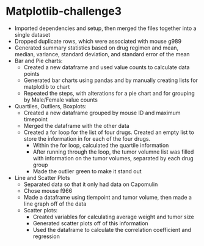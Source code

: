 # Matplotlib-challenge3
* Imported dependencies and setup, then merged the files together into a single dataset
* Dropped duplicate rows, which were associated with mouse g989
* Generated summary statistics based on drug regimen and mean, median, variance, standard deviation, and standard error of the mean
* Bar and Pie charts:
    * Created a new dataframe and used value counts to calculate data points
    * Generated bar charts using pandas and by manually creating lists for matplotlib to chart
    * Repeated the steps, with alterations for a pie chart and for grouping by Male/Female value counts
* Quartiles, Outliers, Boxplots:
    * Created a new dataframe grouped by mouse ID and maximum timepoint
    * Merged the dataframe with the other data
    * Created a for loop for the list of four drugs. Created an empty list to store the information in for each of the four drugs.
        * Within the for loop, calculated the quartile information
        * After running through the loop, the tumor volumne list was filled with information on the tumor volumes, separated by each drug group
        * Made the outlier green to make it stand out
* Line and Scatter Plots
    * Separated data so that it only had data on Capomulin
    * Chose mouse f966
    * Made a dataframe using tiempoint and tumor volume, then made a line graph off of the data
    * Scatter plots:
        * Created variables for calculating average weight and tumor size
        * Generated scatter plots off of this information
        * Used the dataframe to calculate the correlation coefficient and regression